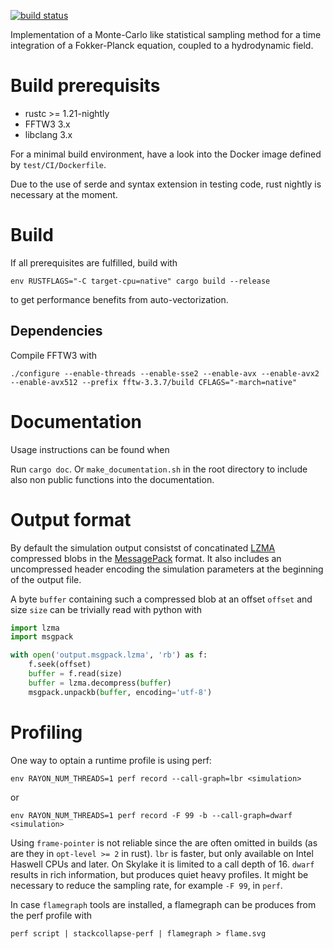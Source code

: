 [![build status](https://gitlab.physik.uni-mainz.de/fkoessel/mc-kinetics/badges/master/build.svg)](https://gitlab.physik.uni-mainz.de/fkoessel/mc-kinetics/commits/master)

Implementation of a Monte-Carlo like statistical sampling method for a time
integration of a Fokker-Planck equation, coupled to a hydrodynamic field.

# Build prerequisits
* rustc >= 1.21-nightly
* FFTW3 3.x
* libclang 3.x

For a minimal build environment, have a look into the Docker image defined by
`test/CI/Dockerfile`.

Due to the use of serde and syntax extension in testing code, rust nightly is
necessary at the moment.

# Build
If all prerequisites are fulfilled, build with
```
env RUSTFLAGS="-C target-cpu=native" cargo build --release
```
to get performance benefits from auto-vectorization.

## Dependencies
Compile FFTW3 with
```
./configure --enable-threads --enable-sse2 --enable-avx --enable-avx2 --enable-avx512 --prefix fftw-3.3.7/build CFLAGS="-march=native"
```

# Documentation
Usage instructions can be found when

Run `cargo doc`. Or `make_documentation.sh` in the root directory to include
also non public functions into the documentation.

# Output format

By default the simulation output consistst of concatinated
[LZMA](https://tukaani.org/xz/) compressed blobs in the
[MessagePack](https://msgpack.org/) format. It also includes an uncompressed
header encoding the simulation parameters at the beginning of the output file.

A byte `buffer` containing such a compressed blob at an offset `offset` and size
`size` can be trivially read with python with

```python
import lzma
import msgpack

with open('output.msgpack.lzma', 'rb') as f:
    f.seek(offset)
    buffer = f.read(size)
    buffer = lzma.decompress(buffer)
    msgpack.unpackb(buffer, encoding='utf-8')

```
# Profiling
One way to optain a runtime profile is using perf:
```
env RAYON_NUM_THREADS=1 perf record --call-graph=lbr <simulation>
```
or
```
env RAYON_NUM_THREADS=1 perf record -F 99 -b --call-graph=dwarf <simulation>
```
Using `frame-pointer` is not reliable since the are often omitted in builds (as are they in `opt-level >= 2` in rust). `lbr` is faster, but only available on Intel Haswell CPUs and later. On Skylake it is limited to a call depth of 16. `dwarf` results in rich information, but produces quiet heavy profiles. It might be necessary to reduce the sampling rate, for example `-F 99`, in `perf`.

In case `flamegraph` tools are installed, a flamegraph can be produces from the perf profile with
```
perf script | stackcollapse-perf | flamegraph > flame.svg
```
